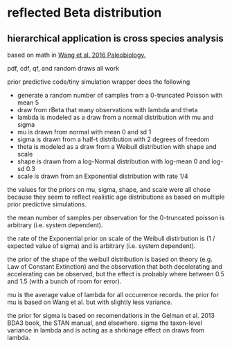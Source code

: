 reflected Beta distribution
===========================

hierarchical application is cross species analysis
--------------------------------------------------

based on math in [Wang et al. 2016
Paleobiology.](http://paleobiol.geoscienceworld.org/content/42/2/240.abstract)

pdf, cdf, qf, and random draws all work

prior predictive code/tiny simulation wrapper does the following

-  generate a random number of samples from a 0-truncated Poisson with mean 5
-  draw from rBeta that many observations with lambda and theta
-  lambda is modeled as a draw from a normal distribution with mu and sigma
-  mu is drawn from normal with mean 0 and sd 1
-  sigma is drawn from a half-t distribution with 2 degrees of freedom
-  theta is modeled as a draw from a Weibull distribution with shape and scale
-  shape is drawn from a log-Normal distribution with log-mean 0 and log-sd 0.3
-  scale is drawn from an Exponential distribution with rate 1/4

the values for the priors on mu, sigma, shape, and scale were all chose because
they seem to reflect realistic age distributions as based on multiple prior
predictive simulations.


the mean number of samples per observation for the 0-truncated poisson is arbitrary (i.e. system dependent).

the rate of the Exponential prior on scale of the Weibull distirbution is (1 / expected value of sigma) and is arbitrary (i.e. system dependent).

the prior of the shape of the weibull distribution is based on theory (e.g. Law
of Constant Extinction) and the observation that both decelerating and
accelerating can be observed, but the effect is probably where between 0.5 and
1.5 (with a bunch of room for error).

mu is the average value of lambda for all occurrence records. the prior for mu is based on Wang et al. but with slightly less variance.

the prior for sigma is based on recomendations in the Gelman et al. 2013 BDA3 book, the STAN manual, and elsewhere. sigma the taxon-level variance in lambda and is acting as a shrkinage effect on draws from lambda.


